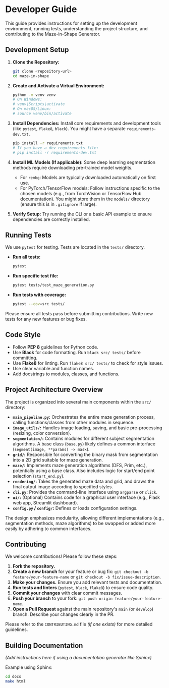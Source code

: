 # Developer Guide

This guide provides instructions for setting up the development environment, running tests, understanding the project structure, and contributing to the Maze-in-Shape Generator.

## Development Setup

1.  **Clone the Repository:**
    ```bash
    git clone <repository-url>
    cd maze-in-shape
    ```

2.  **Create and Activate a Virtual Environment:**
    ```bash
    python -m venv venv
    # On Windows:
    # venv\Scripts\activate
    # On macOS/Linux:
    # source venv/bin/activate
    ```

3.  **Install Dependencies:** Install core requirements and development tools (like `pytest`, `flake8`, `black`). You might have a separate `requirements-dev.txt`.
    ```bash
    pip install -r requirements.txt
    # If you have a dev requirements file:
    # pip install -r requirements-dev.txt
    ```

4.  **Install ML Models (If applicable):** Some deep learning segmentation methods require downloading pre-trained model weights.
    *   For `rembg`: Models are typically downloaded automatically on first use.
    *   For PyTorch/TensorFlow models: Follow instructions specific to the chosen models (e.g., from TorchVision or TensorFlow Hub documentation). You might store them in the `models/` directory (ensure this is in `.gitignore` if large).

5.  **Verify Setup:** Try running the CLI or a basic API example to ensure dependencies are correctly installed.

## Running Tests

We use `pytest` for testing. Tests are located in the `tests/` directory.

*   **Run all tests:**
    ```bash
    pytest
    ```
*   **Run specific test file:**
    ```bash
    pytest tests/test_maze_generation.py
    ```
*   **Run tests with coverage:**
    ```bash
    pytest --cov=src tests/
    ```

Please ensure all tests pass before submitting contributions. Write new tests for any new features or bug fixes.

## Code Style

*   Follow **PEP 8** guidelines for Python code.
*   Use **Black** for code formatting. Run `black src/ tests/` before committing.
*   Use **Flake8** for linting. Run `flake8 src/ tests/` to check for style issues.
*   Use clear variable and function names.
*   Add docstrings to modules, classes, and functions.

## Project Architecture Overview

The project is organized into several main components within the `src/` directory:

*   **`main_pipeline.py`:** Orchestrates the entire maze generation process, calling functions/classes from other modules in sequence.
*   **`image_utils/`:** Handles image loading, saving, and basic pre-processing (resizing, color conversion).
*   **`segmentation/`:** Contains modules for different subject segmentation algorithms. A base class (`base.py`) likely defines a common interface (`segment(image, **params) -> mask`).
*   **`grid/`:** Responsible for converting the binary mask from segmentation into a 2D grid suitable for maze generation.
*   **`maze/`:** Implements maze generation algorithms (DFS, Prim, etc.), potentially using a base class. Also includes logic for start/end point selection (`start_end.py`).
*   **`rendering/`:** Takes the generated maze data and grid, and draws the final output image according to specified styles.
*   **`cli.py`:** Provides the command-line interface using `argparse` or `click`.
*   **`ui/`:** (Optional) Contains code for a graphical user interface (e.g., Flask web app, Streamlit dashboard).
*   **`config.py` / `config/`:** Defines or loads configuration settings.

The design emphasizes modularity, allowing different implementations (e.g., segmentation methods, maze algorithms) to be swapped or added more easily by adhering to common interfaces.

## Contributing

We welcome contributions! Please follow these steps:

1.  **Fork the repository.**
2.  **Create a new branch** for your feature or bug fix: `git checkout -b feature/your-feature-name` or `git checkout -b fix/issue-description`.
3.  **Make your changes.** Ensure you add relevant tests and documentation.
4.  **Run tests and linters** (`pytest`, `black`, `flake8`) to ensure code quality.
5.  **Commit your changes** with clear commit messages.
6.  **Push your branch** to your fork: `git push origin feature/your-feature-name`.
7.  **Open a Pull Request** against the main repository's `main` (or `develop`) branch. Describe your changes clearly in the PR.

Please refer to the `CONTRIBUTING.md` file *(if one exists)* for more detailed guidelines.

## Building Documentation

*(Add instructions here if using a documentation generator like Sphinx)*

Example using Sphinx:
```bash
cd docs
make html